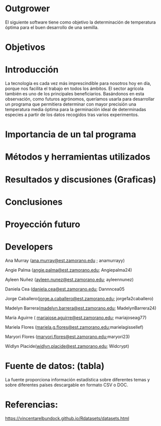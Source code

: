 # Outgrower
El siguiente software tiene como objetivo la determinación de temperatura óptima para el buen desarrollo de una semilla.


# Objetivos 

# Introducción 
La tecnología es cada vez más imprescindible para nosotros hoy en día, porque nos facilita el trabajo en todos los ámbitos.
El sector agrícola también es uno de los principales beneficiarios. Basándonos en esta observación, como futuros agrónomos, queríamos usarla para
desarrollar un programa que permitiera determinar con mayor precisión una temperatura media óptima para la germinación ideal de determinadas especies a partir de los datos recogidos tras varios experimentos.

# Importancia de un tal programa


# Métodos y herramientas utilizados  


#	Resultados y discusiones (Graficas)

# Conclusiones

# Proyección futuro 


# Developers 
Ana Murray (ana.murray@est.zamorano.edu ; anamurrayy) 

Angie Palma (angie.palma@est.zamorano.edu; Angiepalma24)

Ayleen Nuñez (ayleen.nunez@est.zamorano.edu; ayleennunez)

Daniela Cea (daniela.cea@est.zamorano.edu; Dannncea05

Jorge Caballero(jorge.a.caballero@est.zamorano.edu; jorge1a2caballero)

Madelyn Barrera(madelyn.barrera@est.zamorano.edu; MadelynBarrera24)

María Aguirre ( mariajose.aguirre@est.zamorano.edu; mariajoseag77)

Mariela Flores (mariela.g.flores@est.zamorano.edu;marielagissellef)

Maryori Flores (maryori.flores@est.zamorano.edu;maryori23)

Widlyn Placide(widlyn.placide@est.zamorano.edu; Widcrypt) 


# Fuente de datos: (tabla)
La fuente proporciona información estadística sobre diferentes temas y sobre diferentes países descargable en formato CSV o DOC.

# Referencias: 
https://vincentarelbundock.github.io/Rdatasets/datasets.html 
